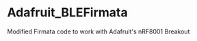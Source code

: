 Adafruit_BLEFirmata
===================

Modified Firmata code to work with Adafruit's nRF8001 Breakout
